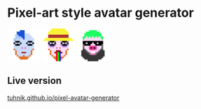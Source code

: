 # Pixel-art style avatar generator


<img src="https://github.com/tuhnik/tuhnik.github.io/blob/master/pixel-avatar-generator/screenshots/1.png" width="75">
<img src="https://github.com/tuhnik/tuhnik.github.io/blob/master/pixel-avatar-generator/screenshots/2.png" width="75">
<img src="https://github.com/tuhnik/tuhnik.github.io/blob/master/pixel-avatar-generator/screenshots/3.png" width="75">



## Live version
[tuhnik.github.io/pixel-avatar-generator](https://tuhnik.github.io/pixel-avatar-generator/)
